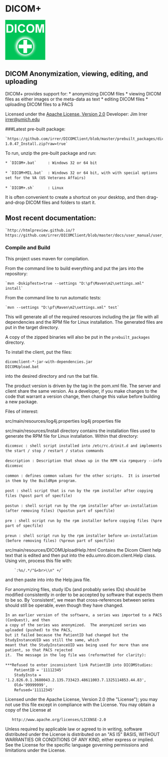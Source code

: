 # DICOM+

![DICOM+ logo](docs/images/DICOM%2B128x128.png)

## DICOM Anonymization, viewing, editing, and uploading

DICOM+ provides support for:
    * anonymizing DICOM files
    * viewing DICOM files as either images or the meta-data as text
    * editing DICOM files
    * uploading DICOM files to a PACS



Licensed under the <a href="https://www.apache.org/licenses/LICENSE-2.0">Apache License, Version 2.0</a>         Developer: Jim Irrer  irrer@umich.edu

###Latest pre-built package:

    `https://github.com/irrer/DICOMClient/blob/master/prebuilt_packages/dicomclient-1.0.47_Install.zip?raw=true`


To run, unzip the pre-built package and run:

    * `DICOM+.bat`     : Windows 32 or 64 bit
     
    * `DICOM+MIL.bat`  : Windows 32 or 64 bit, with with special options set for the VA (US Veterans Affairs)
     
    * `DICOM+.sh`      : Linux

It is often convenient to create a shortcut on your desktop, and then drag-and-drop DICOM files and folders to start it.


## Most recent documentation:

    `http://htmlpreview.github.io/?https://github.com/irrer/DICOMClient/blob/master/docs/user_manual/user_manual_1.0.48/output/index.html`


### Compile and Build

This project uses maven for compilation.

From the command line to build everything and put the jars into the repository:

    `mvn -DskipTests=true --settings "D:\pf\Maven\m2\settings.xml" install`
        
From the command line to run automatic tests:

    `mvn --settings "D:\pf\Maven\m2\settings.xml" test`

    
This will generate all of the required resources including the jar file with
all dependencies and the RPM file for Linux installation.  The generated files
are put in the target directory.

A copy of the zipped binaries will also be put in the `prebuilt_packages` directory.

To install the client, put the files:

    dicomclient-*-jar-with-dependencies.jar
    DICOMUpload.bat

into the desired directory and run the bat file.

The product version is driven by the <version> tag in the pom.xml file.
The server and client share the same version.  As a developer, if you make
changes to the code that warrant a version change, then change this
value before building a new package.




Files of interest:

src/main/resources/log4j.properties
    log4j properties file
    
src/main/resources/Install
    directory contains the installation files used to generate the
    RPM file for Linux installation.  Within that directory: 
    
    dicomsvc : shell script installed into /etc/rc.d/init.d and implements the start / stop / restart / status commands

    description : Description that shows up in the RPM via rpmquery --info dicomsvc

    common : defines common values for the other scripts.  It is inserted in them by the BuildRpm program.
    
    post : shell script that is run by the rpm installer after copying files (%post part of specfile)
    
    postun : shell script run by the rpm installer after un-installation (after removing files) (%postun part of specfile)
    
    pre : shell script run by the rpm installer before copying files (%pre part of specfile)
    
    preun : shell script run by the rpm installer before un-installation (before removing files) (%preun part of specfile)
    
    
src/main/resources/DICOMUploadHelp.html
    Contains the Dicom Client help text that is edited and then put into the edu.umro.dicom.client.Help class.
    Using vim, process this file with:
    
        `:%s/.*/"&<br>\\n" +/`
        
   and then paste into into the Help.java file.




For anonymizing files, study IDs (and probably series IDs) should be modified consistently
    in order to be accepted by software that expects them to be so.  By 'consistent', we mean
    that cross-references between series should still be operable, even though they have changed.

    In an earlier version of the software, a series was imported to a PACS (ConQuest), and then
    a copy of the series was anonymized.  The anonymized series was uploaded (pushed) to the PACS,
    but it failed because the PatientID had changed but the StudyInstanceUID was still the same, which
    meant that the StudyInstanceUID was being used for more than one patient, so that PACS rejected
    it.  The message in the log file was (reformatted for clarity): 

    ***Refused to enter inconsistent link PatientID into DICOMStudies:
        PatientID = '11112345'
        StudyInsta = '1.2.826.0.1.3680043.2.135.733423.48611003.7.1325114853.44.83',
        Old='99999999',
        Refused='11112345'





   Licensed under the Apache License, Version 2.0 (the "License");
   you may not use this file except in compliance with the License.
   You may obtain a copy of the License at

       http://www.apache.org/licenses/LICENSE-2.0

   Unless required by applicable law or agreed to in writing, software
   distributed under the License is distributed on an "AS IS" BASIS,
   WITHOUT WARRANTIES OR CONDITIONS OF ANY KIND, either express or implied.
   See the License for the specific language governing permissions and
   limitations under the License.
 </body>
 </html>